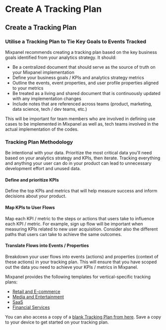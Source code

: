 # Create A Tracking Plan

## Create a Tracking Plan

### Utilise a Tracking Plan to Tie Key Goals to Events Tracked
Mixpanel recommends creating a tracking plan based on the key business goals identified from your analytics strategy. It should: 

- Be a centralized document that should serve as the source of truth on your Mixpanel implementation
- Define your business goals / KPIs and analytics strategy metrics
- Outline the events, event properties, and user profile properties aligned to your metrics
- Be treated as a living and shared document that is continuously updated with any implementation changes
- Include notes that are referenced across teams (product, marketing, data science, tech / dev teams, etc.)

This will be important for team members who are involved in defining use cases to be implemented in Mixpanel as well as, tech teams involved in the actual implementation of the codes.

### Tracking Plan Methodology
Be intentional with your data. Prioritize the most critical data you'll need based on your analytics strategy and KPIs, then iterate. Tracking everything and anything your user can do in your product can lead to unnecessary development effort and unused data.

#### Define and prioritize KPIs
Define the top KPIs and metrics that will help measure success and inform decisions about your product.

#### Map KPIs to User Flows
Map each KPI / metric to the steps or actions that users take to influence each KPI / metric. For example, sign up flow will be important when measuring KPIs related to new user acquisition. Consider also the different paths that users can take to achieve the same outcomes.

#### Translate Flows into Events / Properties
Breakdown your user flows into events (actions) and properties (context of these actions) in your tracking plan. This will ensure that you have scoped out the data you need to achieve your KPIs / metrics in Mixpanel.

Mixpanel provides the following templates for vertical-specific tracking plans:

- [Retail and E-commerce](https://docs.google.com/spreadsheets/d/1Kyys37m_GEL79_1BKKEnU5KxK91NF04kY-L_bFfcfqE/edit#gid=1484002407)
- [Media and Entertainment](https://docs.google.com/spreadsheets/d/1K9t53kJJjaBG36kCIbZn_qKjXR9Iy306zYZAqDrv_AM/edit?usp=sharing)
- [SaaS](https://docs.google.com/spreadsheets/d/1A5wm5MKzRfSOZfUfCAg8YpePiz8Jn3Ar_u8KBo5lD6g/edit?usp=sharing)
- [Financial Services](https://docs.google.com/spreadsheets/d/1oGv6vbIFiYbima9IX4ItpBJvuChs-zzh83MRt_dSPgg/edit?usp=sharing)

You can also access a copy of a [blank Tracking Plan from here](https://docs.google.com/spreadsheets/d/1ZdOZ6TMtRPxy7qRxiLsvH9HWcHJM6nZydWKoThRxFKc/edit#gid=1641519238). Save a copy to your device to get started on your tracking plan.
